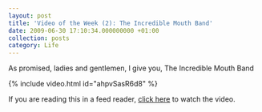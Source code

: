```yaml
---
layout: post
title: 'Video of the Week (2): The Incredible Mouth Band'
date: 2009-06-30 17:10:34.000000000 +01:00
collection: posts
category: Life
---
```


As promised, ladies and gentlemen, I give you, The Incredible Mouth Band

{% include video.html id="ahpvSasR6d8" %}

If you are reading this in a feed reader, [click here](http://www.youtube.com/watch?v=ahpvSasR6d8) to watch the video.
